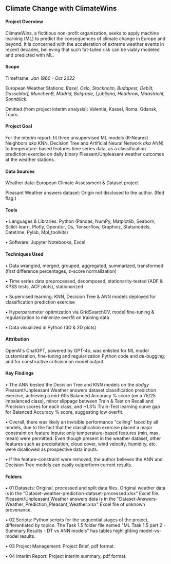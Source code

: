 ## Climate Change with ClimateWins

#### Project Overview

ClimateWins, a fictitious non-profit organization, seeks to apply machine learning (ML) to predict the consequences of climate change in Europe and beyond. It is concerned with the acceleration of extreme weather events in recent decades, believing that such fat-tailed risk can be viably modeled and predicted with ML.

#### Scope

Timeframe: *Jan 1960 - Oct 2022*

European Weather Stations: *Basel, Oslo, Stockholm, Budapest, Debilt, Dusseldorf, MunchenB, Madrid, Belgrade, Ljubljana, Heathrow, Maastricht, Sonnblick.*

Omitted (from project interim analysis): Valentia, Kassel, Roma, Gdansk, Tours.

#### Project Goal

For the interim report: fit three unsupervised ML models (K-Nearest Neighbors *aka* KNN, Decision Tree and Artificial Neural Network *aka* ANN) to temperature-based features time series data, as a classification prediction exercise on daily binary Pleasant/Unpleasant weather outcomes at the weather stations.

#### Data Sources

Weather data: European Climate Assessment & Dataset project

Pleasant Weather answers dataset: Origin not disclosed to the author.  (Red flag.)

#### Tools

•	Languages & Libraries: Python (Pandas, NumPy, Matplotlib, Seaborn, Scikit-learn, Plotly, Operator, Os, Tensorflow, Graphviz, Statsmodels, Datetime, Pylab, Mpl_toolkits)

•	Software: Jupyter Notebooks, Excel

#### Techniques Used

•	Data wrangled, merged, grouped, aggregated, summarized, transformed (first difference percentages, z-score normalization)

•	Time series data preprocessed, decomposed, stationarity-tested (ADF & KPSS tests, ACF plots), stationarized

•	Supervised learning: KNN, Decision Tree & ANN models deployed for classification prediction exercise

•	Hyperparameter optimization via GridSearchCV, model fine-tuning & regularization to minimize overfit on training data

•	Data visualized in Python (3D & 2D plots)

#### Attribution

OpenAI's ChatGPT, powered by GPT-4o, was enlisted for ML model customization, fine-tuning and regularization Python code and de-bugging; and for constructive criticism on model output.

#### Key Findings


•	The ANN bested the Decision Tree and KNN models on the *dodgy* Pleasant/Unpleasant Weather answers dataset classification prediction exercise, achieving a mid-60s Balanced Accuracy % score (on a 75/25 imbalanced class), minor slippage between Train & Test on Recall and Precision scores for each class, and ~1.3% Train-Test learning curve gap for Balanced Accuracy % score, suggesting low overfit.

•	Overall, there was likely an invisible performance "ceiling" faced by all models, due to the fact that the classification exercise placed a major constraint on feature inputs: only temperature-based features (min, max, mean) were permitted.  Even though present in the weather dataset, other features such as precipitation, cloud cover, wind velocity, humidity, etc. were disallowed as prospective data inputs.


•	If the feature-constraint were removed, the author believes the ANN and Decision Tree models can easily outperform current results.


#### Folders

•	01 Datasets: Original, processed and split data files.  Original weather data is in the "Dataset-weather-prediction-dataset-processed.xlsx" Excel file.  Pleasant/Unpleasant Weather answers data is in the "Dataset-Answers-Weather_Prediction_Pleasant_Weather.xlsx" Excel file of unknown provenance.

•	02 Scripts: Python scripts for the sequential stages of the project, differentiated by topics.  The Task 1.5 folder file named "ML Task 1.5 part 2 - Summary Results - DT vs ANN models" has tables highlighting model-vs-model results.

•	03 Project Management: Project Brief, pdf format.

•	04 Interim Report: Project interim summary, pdf format.

